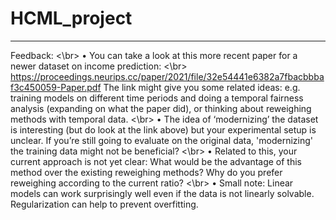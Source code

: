 # HCML_project
-------------------------------------------------------------------------------------------------------------------
Feedback: <\br>
•	You can take a look at this more recent paper for a newer dataset on income prediction:  <\br> https://proceedings.neurips.cc/paper/2021/file/32e54441e6382a7fbacbbbaf3c450059-Paper.pdf The link might give you some related ideas: e.g. training models on different time periods and doing a temporal fairness analysis (expanding on what the paper did), or thinking about reweighing methods with temporal data. <\br>
•	The idea of ‘modernizing’ the dataset is interesting (but do look at the link above) but your experimental setup is unclear. If you’re still going to evaluate on the original data, 'modernizing' the training data might not be beneficial?  <\br>
•	Related to this, your current approach is not yet clear: What would be the advantage of this method over the existing reweighing methods? Why do you prefer reweighing according to the current ratio?  <\br>
•	Small note: Linear models can work surprisingly well even if the data is not linearly solvable. Regularization can help to prevent overfitting. 

 
